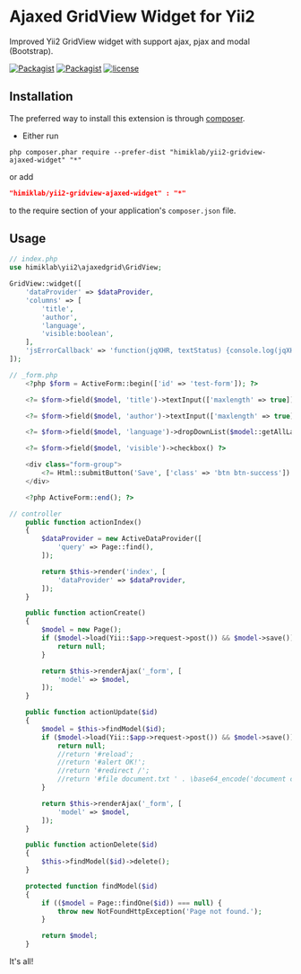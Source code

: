 Ajaxed GridView Widget for Yii2
========================
Improved Yii2 GridView widget with support ajax, pjax and modal (Bootstrap).

[![Packagist](https://img.shields.io/packagist/dt/himiklab/yii2-gridview-ajaxed-widget.svg)]() [![Packagist](https://img.shields.io/packagist/v/himiklab/yii2-gridview-ajaxed-widget.svg)]()  [![license](https://img.shields.io/badge/License-MIT-yellow.svg)]()

Installation
------------
The preferred way to install this extension is through [composer](http://getcomposer.org/download/).

* Either run

```
php composer.phar require --prefer-dist "himiklab/yii2-gridview-ajaxed-widget" "*"
```

or add

```json
"himiklab/yii2-gridview-ajaxed-widget" : "*"
```

to the require section of your application's `composer.json` file.

Usage
-----

```php
// index.php
use himiklab\yii2\ajaxedgrid\GridView;

GridView::widget([
    'dataProvider' => $dataProvider,
    'columns' => [
        'title',
        'author',
        'language',
        'visible:boolean',
    ],
    'jsErrorCallback' => 'function(jqXHR, textStatus) {console.log(jqXHR, textStatus, errorThrown)}',
]);
```

```php
// _form.php
    <?php $form = ActiveForm::begin(['id' => 'test-form']); ?>

    <?= $form->field($model, 'title')->textInput(['maxlength' => true]) ?>

    <?= $form->field($model, 'author')->textInput(['maxlength' => true]) ?>

    <?= $form->field($model, 'language')->dropDownList($model::getAllLanguages()) ?>

    <?= $form->field($model, 'visible')->checkbox() ?>

    <div class="form-group">
        <?= Html::submitButton('Save', ['class' => 'btn btn-success']) ?>
    </div>

    <?php ActiveForm::end(); ?>
```

```php
// controller
    public function actionIndex()
    {
        $dataProvider = new ActiveDataProvider([
            'query' => Page::find(),
        ]);

        return $this->render('index', [
            'dataProvider' => $dataProvider,
        ]);
    }

    public function actionCreate()
    {
        $model = new Page();
        if ($model->load(Yii::$app->request->post()) && $model->save()) {
            return null;
        }

        return $this->renderAjax('_form', [
            'model' => $model,
        ]);
    }

    public function actionUpdate($id)
    {
        $model = $this->findModel($id);
        if ($model->load(Yii::$app->request->post()) && $model->save()) {
            return null;
            //return '#reload';
            //return '#alert OK!';
            //return '#redirect /';
            //return '#file document.txt ' . \base64_encode('document content');
        }

        return $this->renderAjax('_form', [
            'model' => $model,
        ]);
    }

    public function actionDelete($id)
    {
        $this->findModel($id)->delete();
    }

    protected function findModel($id)
    {
        if (($model = Page::findOne($id)) === null) {
            throw new NotFoundHttpException('Page not found.');
        }

        return $model;
    }
```

It's all!
